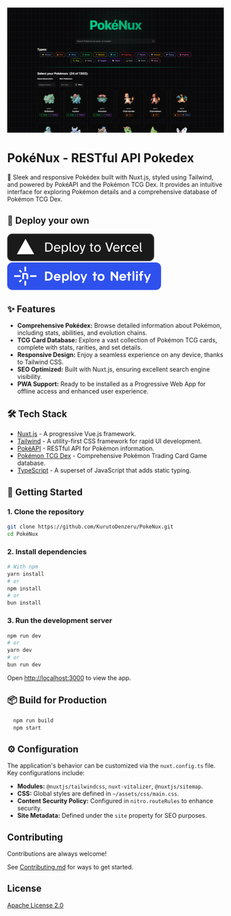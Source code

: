 ![PokéNux](/public/OpenGraph.webp)

# PokéNux - RESTful API Pokedex

🧬 Sleek and responsive Pokédex built with Nuxt.js, styled using Tailwind, and powered by PokéAPI and the Pokémon TCG Dex. It provides an intuitive interface for exploring Pokémon details and a comprehensive database of Pokémon TCG Dex.

## 🚀 Deploy your own

[![Deploy with Vercel](_deploy_vercel.svg)](https://vercel.com/new/clone?repository-url=https://github.com/KurutoDenzeru/PokéNux)  [![Deploy with Netlify](_deploy_netlify.svg)](https://app.netlify.com/start/deploy?repository=https://github.com/KurutoDenzeru/PokéNux)


## ✨ Features

- **Comprehensive Pokédex:** Browse detailed information about Pokémon, including stats, abilities, and evolution chains.
- **TCG Card Database:** Explore a vast collection of Pokémon TCG cards, complete with stats, rarities, and set details.
- **Responsive Design:** Enjoy a seamless experience on any device, thanks to Tailwind CSS.
- **SEO Optimized:** Built with Nuxt.js, ensuring excellent search engine visibility.
- **PWA Support:** Ready to be installed as a Progressive Web App for offline access and enhanced user experience.

## 🛠️ Tech Stack

- [Nuxt.js](https://nuxt.com/) - A progressive Vue.js framework.
- [Tailwind](https://tailwindcss.com/) - A utility-first CSS framework for rapid UI development.
- [PokéAPI](https://pokeapi.co/) - RESTful API for Pokémon information.
- [Pokémon TCG Dex](https://https://tcgdex.dev/) - Comprehensive Pokémon Trading Card Game database.
- [TypeScript](https://www.typescriptlang.org/) - A superset of JavaScript that adds static typing.


## 🚀 Getting Started

### 1. Clone the repository

```bash
git clone https://github.com/KurutoDenzeru/PokeNux.git
cd PokéNux
```

### 2. Install dependencies

```bash
# With npm
yarn install
# or
npm install
# or
bun install
```

### 3. Run the development server

```bash
npm run dev
# or
yarn dev
# or
bun run dev
```

Open [http://localhost:3000](http://localhost:3000) to view the app.

## 📦 Build for Production

```bash
  npm run build
  npm start
```

## ⚙️ Configuration

The application's behavior can be customized via the `nuxt.config.ts` file. Key configurations include:

- **Modules:** `@nuxtjs/tailwindcss`, `nuxt-vitalizer`, `@nuxtjs/sitemap`.
- **CSS:** Global styles are defined in `~/assets/css/main.css`.
- **Content Security Policy:** Configured in `nitro.routeRules` to enhance security.
- **Site Metadata:** Defined under the `site` property for SEO purposes.


## Contributing

Contributions are always welcome!

See [Contributing.md](Contributing.md) for ways to get started.

## License

[Apache License 2.0](LICENSE)

